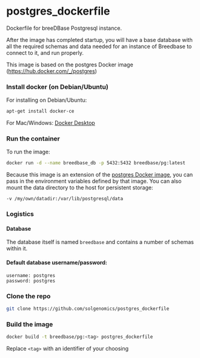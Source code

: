 # postgres_dockerfile
Dockerfile for breeDBase Postgresql instance.  

After the image has completed startup, you will have a base database with all the required schemas and data needed for an instance of Breedbase to connect to it, and run properly.

This image is based on the postgres Docker image (https://hub.docker.com/_/postgres)

### Install docker (on Debian/Ubuntu)
For installing on Debian/Ubuntu:

```bash
apt-get install docker-ce
```

For Mac/Windows: [Docker Desktop](https://www.docker.com/products/docker-desktop)

### Run the container
To run the image:
```bash
docker run -d --name breedbase_db -p 5432:5432 breedbase/pg:latest
```

Because this image is an extension of the [postgres Docker image](https://hub.docker.com/_/postgres), you can pass in the environment variables defined by that image.  You can also mount the data directory to the host for persistent storage: 
```
-v /my/own/datadir:/var/lib/postgresql/data
```

### Logistics
#### Database
The database itself is named `breedbase` and contains a number of schemas within it.

#### Default database username/password:
```
username: postgres
password: postgres
```

### Clone the repo
```bash
git clone https://github.com/solgenomics/postgres_dockerfile
```

### Build the image
```bash
docker build -t breedbase/pg:<tag> postgres_dockerfile
```

Replace `<tag>` with an identifier of your choosing
 